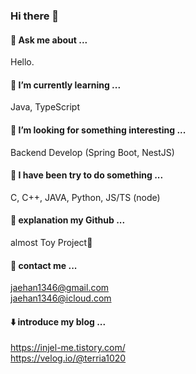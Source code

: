 ### Hi there 👋

#### 💬 Ask me about ...

Hello.

#### 🌱 I’m currently learning ...

Java, TypeScript

#### 🤔 I’m looking for something interesting ...

Backend Develop (Spring Boot, NestJS) 

#### 🌱 I have been try to do something ...

C, C++, JAVA, Python, JS/TS (node)

#### 🔖 explanation my Github ...

almost Toy Project🤣

#### 🤝 contact me ...

jaehan1346@gmail.com  
jaehan1346@icloud.com

#### ⬇️ introduce my blog ...

https://injel-me.tistory.com/  
https://velog.io/@terria1020

<!--
**terria1020/terria1020** is a ✨ _special_ ✨ repository because its `README.md` (this file) appears on your GitHub profile.

Here are some ideas to get you started:



- 🔭 I’m currently working on ...
- 🌱 I’m currently learning ...
- 👯 I’m looking to collaborate on ...
- 🤔 I’m looking for help with ...
- 💬 Ask me about ...
- 📫 How to reach me: ...
- 😄 Pronouns: ...
- ⚡ Fun fact: ...
-->
